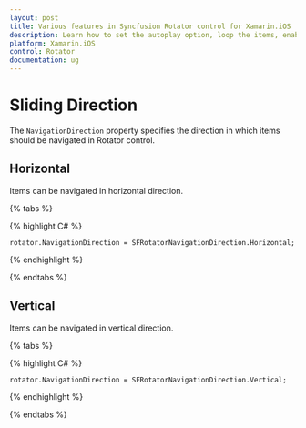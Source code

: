 ```yaml
---
layout: post
title: Various features in Syncfusion Rotator control for Xamarin.iOS
description: Learn how to set the autoplay option, loop the items, enable Text Area  and choose the navigation direction in Rotator control for Xamarin.Android 
platform: Xamarin.iOS
control: Rotator
documentation: ug
---
```


# Sliding Direction

The `NavigationDirection` property specifies the direction in which items should be navigated in Rotator control.

## Horizontal

Items can be navigated in horizontal direction.

{% tabs %}

{% highlight C# %}

	rotator.NavigationDirection = SFRotatorNavigationDirection.Horizontal;

{% endhighlight %}

{% endtabs %}

## Vertical

Items can be navigated in vertical direction.

{% tabs %}

{% highlight C# %}

	rotator.NavigationDirection = SFRotatorNavigationDirection.Vertical;

{% endhighlight %}

{% endtabs %}